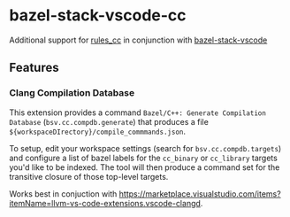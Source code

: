 # bazel-stack-vscode-cc 

Additional support for [rules_cc](https://github.com/bazelbuild/rules_cc) in
conjunction with [bazel-stack-vscode](https://marketplace.visualstudio.com/items?itemName=StackBuild.bazel-stack-vscode)

## Features

### Clang Compilation Database

This extension provides a command `Bazel/C++: Generate Compilation Database`
(`bsv.cc.compdb.generate`) that produces a file
`${workspaceDIrectory}/compile_commmands.json`.

To setup, edit your workspace settings (search for `bsv.cc.compdb.targets`) and
configure a list of bazel labels for the `cc_binary` or `cc_library` targets
you'd like to be indexed.  The tool will then produce a command set for the
transitive closure of those top-level targets.

Works best in conjuction with <https://marketplace.visualstudio.com/items?itemName=llvm-vs-code-extensions.vscode-clangd>.
